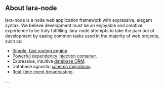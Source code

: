## About lara-node

lara-node is a node web application framework with expressive, elegant syntax. We believe development must be an enjoyable and creative experience to be truly fulfilling. lara-node attempts to take the pain out of development by easing common tasks used in the majority of web projects, such as:

- [Simple, fast routing engine](https://laravel.com/docs/routing).
- [Powerful dependency injection container](https://laravel.com/docs/container).
- Expressive, intuitive [database ORM](https://laravel.com/docs/eloquent).
- Database agnostic [schema migrations](https://laravel.com/docs/migrations).
- [Real-time event broadcasting](https://laravel.com/docs/broadcasting).

...